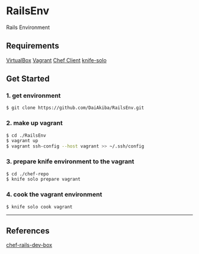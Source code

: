 RailsEnv
========

Rails Environment

## Requirements

[VirtualBox](https://www.virtualbox.org/wiki/Downloads)
[Vagrant](http://www.vagrantup.com/downloads.html)
[Chef Client](http://www.getchef.com/chef/install/)
[knife-solo](https://github.com/matschaffer/knife-solo)

## Get Started

### 1. get environment

``` bash
$ git clone https://github.com/DaiAkiba/RailsEnv.git
```

### 2. make up vagrant

``` bash
$ cd ./RailsEnv
$ vagrant up
$ vagrant ssh-config --host vagrant >> ~/.ssh/config
```

### 3. prepare knife environment to the vagrant

``` bash
$ cd ./chef-repo
$ knife solo prepare vagrant
```

### 4. cook the vagrant environment

``` bash
$ knife solo cook vagrant
```

---

## References

[chef-rails-dev-box](https://github.com/banyan/chef-rails-dev-box)
